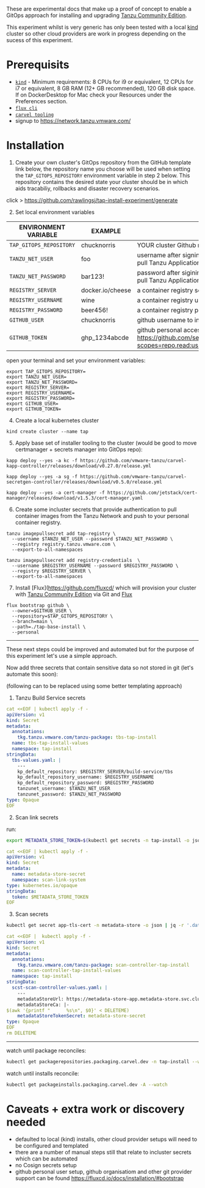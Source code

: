 These are experimental docs that make up a proof of concept to enable a GitOps approach for installing and upgrading [Tanzu Community Edition](https://tanzucommunityedition.io/).

This experiment whilst is very generic has only been tested with a local [kind](https://kind.sigs.k8s.io/) cluster so other cloud providers are work in progress depending on the sucess of this experiment.

# Prerequisits

- [`kind`](https://kind.sigs.k8s.io/docs/user/quick-start/#installation) - Minimum requirements: 8 CPUs for i9 or equivalent, 12 CPUs for i7 or equivalent, 8 GB RAM (12+ GB recommended), 120 GB disk space. If on DockerDesktop for Mac check your Resources under the Preferences section.
- [`flux cli`](https://fluxcd.io/docs/installation/#install-the-flux-cli)
- [`carvel tooling`](https://github.com/vmware-tanzu/carvel-kapp/releases/latest)
- signup to https://network.tanzu.vmware.com/

# Installation

1. Create your own cluster's GitOps repository from the GitHub template link below, the repository name you choose will be used when setting the `TAP_GITOPS_REPOSITORY` environment variable in step 2 below.  This repository contains the desired state your cluster should be in which aids tracabiliy, rollbacks and disaster recovery scenarios.

click > https://github.com/rawlingsj/tap-install-experiment/generate

2. Set local environment variables

| ENVIRONMENT VARIABLE | EXAMPLE | DESCRIPTION |
| -------------------- | ------- | ----------- |
|`TAP_GITOPS_REPOSITORY` | chucknorris | YOUR cluster Github repository name that you chose during step 1 above |
|`TANZU_NET_USER` | foo | username after signing up to https://network.tanzu.vmware.com/ in step 1 to pull Tanzu Application platform images |
|`TANZU_NET_PASSWORD` | bar123! | password after sigining up to https://network.tanzu.vmware.com/ in step 1 to pull Tanzu Application platform images
|`REGISTRY_SERVER` | docker.io/cheese | a container registry server and user / organisation to push images to
|`REGISTRY_USERNAME` | wine | a container registry username authenticatiom to push images to
|`REGISTRY_PASSWORD` | beer456! | a container registry password or token authenticatiom to push images to
|`GITHUB_USER` | chucknorris | github username to interact with github
|`GITHUB_TOKEN` | ghp_1234abcde | github personal access token used to interact with github see https://github.com/settings/tokens/new?scopes=repo,read:user,read:org,user:email,write:repo_hook,admin:repo_hook

open your terminal and set your environment variables:

```
export TAP_GITOPS_REPOSITORY=
export TANZU_NET_USER=
export TANZU_NET_PASSWORD=
export REGISTRY_SERVER=
export REGISTRY_USERNAME=
export REGISTRY_PASSWORD=
export GITHUB_USER=
export GITHUB_TOKEN=
```

4. Create a local kubernetes cluster
```
kind create cluster --name tap
```

5. Apply base set of installer tooling to the cluster (would be good to move certmanager + secrets manager into GitOps repo):
```
kapp deploy --yes -a kc -f https://github.com/vmware-tanzu/carvel-kapp-controller/releases/download/v0.27.0/release.yml

kapp deploy --yes -a sg -f https://github.com/vmware-tanzu/carvel-secretgen-controller/releases/download/v0.5.0/release.yml

kapp deploy --yes -a cert-manager -f https://github.com/jetstack/cert-manager/releases/download/v1.5.3/cert-manager.yaml
```

6. Create some incluster secrets that provide authentication to pull container images from the Tanzu Network and push to your personal container registry.

```
tanzu imagepullsecret add tap-registry \
  --username $TANZU_NET_USER --password $TANZU_NET_PASSWORD \
  --registry registry.tanzu.vmware.com \
  --export-to-all-namespaces

tanzu imagepullsecret add registry-credentials  \
  --username $REGISTRY_USERNAME --password $REGISTRY_PASSWORD \
  --registry $REGISTRY_SERVER \
  --export-to-all-namespaces
```

7. Install [Flux](https://github.com/fluxcd/ which will provision your cluster with [Tanzu Community Edition](https://tanzucommunityedition.io/) via Git and [Flux](https://github.com/fluxcd/)

```
flux bootstrap github \
  --owner=$GITHUB_USER \
  --repository=$TAP_GITOPS_REPOSITORY \
  --branch=main \
  --path=./tap-base-install \
  --personal
```

---

These next steps could be improved and automated but for the purpose of this experiment let's use a simple approach.

Now add three secrets that contain sensitive data so not stored in git (let's automate this soon):

(following can to be replaced using some better templating approach)

1. Tanzu Build Service secrets

```yaml
cat <<EOF | kubectl apply -f -
apiVersion: v1
kind: Secret
metadata:
  annotations:
    tkg.tanzu.vmware.com/tanzu-package: tbs-tap-install
  name: tbs-tap-install-values
  namespace: tap-install
stringData:
  tbs-values.yaml: |
    ---
    kp_default_repository: $REGISTRY_SERVER/build-service/tbs
    kp_default_repository_username: $REGISTRY_USERNAME
    kp_default_repository_password: $REGISTRY_PASSWORD
    tanzunet_username: $TANZU_NET_USER
    tanzunet_password: $TANZU_NET_PASSWORD
type: Opaque
EOF
```

2. Scan link secrets

run:
```bash
export METADATA_STORE_TOKEN=$(kubectl get secrets -n tap-install -o jsonpath="{.items[?(@.metadata.annotations['kubernetes\.io/service-account\.name']=='metadata-store-tap-install-sa')].data.token}" | base64 -d)
```
```yaml
cat <<EOF | kubectl apply -f -
apiVersion: v1
kind: Secret
metadata:
  name: metadata-store-secret
  namespace: scan-link-system
type: kubernetes.io/opaque
stringData:
  token: $METADATA_STORE_TOKEN
EOF
```

3. Scan secrets

```bash
kubectl get secret app-tls-cert -n metadata-store -o json | jq -r '.data."ca.crt"' | base64 -d > DELETEME
```
```yaml
cat <<EOF |  kubectl apply -f -
apiVersion: v1
kind: Secret
metadata:
  annotations:
    tkg.tanzu.vmware.com/tanzu-package: scan-controller-tap-install
  name: scan-controller-tap-install-values
  namespace: tap-install
stringData:
  scst-scan-controller-values.yaml: |
    ---
    metadataStoreUrl: https://metadata-store-app.metadata-store.svc.cluster.local:8443
    metadataStoreCa: |-
$(awk '{printf "      %s\n", $0}' < DELETEME)
    metadataStoreTokenSecret: metadata-store-secret
type: Opaque
EOF
rm DELETEME
```

---

watch until package reconciles:
```bash
kubectl get packagerepositories.packaging.carvel.dev -n tap-install --watch
```
watch until installs reconcile:
```bash
kubectl get packageinstalls.packaging.carvel.dev -A --watch
```
# Caveats + extra work or discovery needed

- defaulted to local (kind) installs, other cloud provider setups will need to be configured and templated
- there are a number of manual steps still that relate to incluster secrets which can be automated
- no Cosign secrets setup
- github personal user setup, github organisatiom and other git provider support can be found https://fluxcd.io/docs/installation/#bootstrap